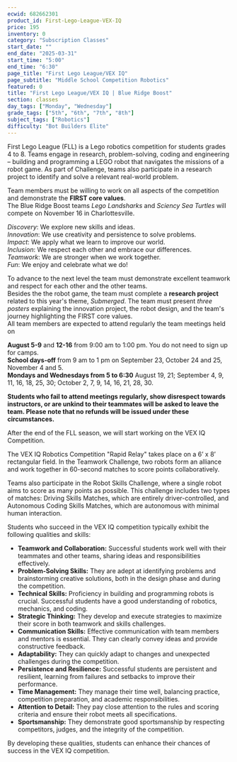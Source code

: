 ```yaml
---
ecwid: 682662301
product_id: First-Lego-League-VEX-IQ
price: 195
inventory: 0
category: "Subscription Classes"
start_date: ""
end_date: "2025-03-31"
start_time: "5:00"
end_time: "6:30"
page_title: "First Lego League/VEX IQ"
page_subtitle: "Middle School Competition Robotics"
featured: 0
title: "First Lego League/VEX IQ | Blue Ridge Boost"
section: classes
day_tags: ["Monday", "Wednesday"]
grade_tags: ["5th", "6th", "7th", "8th"]
subject_tags: ["Robotics"]
difficulty: "Bot Builders Elite"
---
```

<p>First Lego League (FLL) is a Lego robotics competition for students grades 4 to 8. Teams engage in research, problem-solving, coding and engineering – building and programming a LEGO robot that navigates the missions of a robot game. As part of Challenge, teams also participate in a research project to identify and solve a relevant real-world problem. </p> <p>Team members must be willing to work on all aspects of the competition and demonstrate the <strong>FIRST core values</strong>.<br> The Blue Ridge Boost teams <i>Lego Landsharks</i> and <i>Sciency Sea Turtles</i> will compete on November 16 in Charlottesville. </p>
<div class="container">
    <div class="row">
        <div class="col">
        <i>Discovery</i>: We explore new skills and ideas.<br>
        <i>Innovation</i>: We use creativity and persistence to solve problems.<br>
        <i>Impact</i>:  We apply what we learn to improve our world.<br>
        <i>Inclusion</i>: We respect each other and embrace our differences.<br>
        <i>Teamwork</i>: We are stronger when we work together.<br>
        <i>Fun</i>: We enjoy and celebrate what we do!
        </div>
    </div>
</div>

To advance to the next level the team must demonstrate excellent teamwork and respect for each other and the other teams.<br>
Besides the the robot game, the team must complete a <strong>research project</strong> related to this year's theme, <i>Submerged</i>. The team must present <i>three posters</i> explaining the innovation project, the robot design, and the team's journey highlighting the FIRST core values.<br>
All team members are expected to attend regularly the team meetings held on <br>
<div class="container">
    <div class="row">
        <div class="col">
            <strong>August 5-9</strong> and <strong>12-16</strong> from 9:00 am to 1:00 pm. You do not need to sign up for camps.<br>
            <strong>School days-off</strong> from 9 am to 1 pm on September 23, October 24 and 25, November 4 and 5.<br>
            <strong>Mondays and Wednesdays from 5 to 6:30</strong> August 19, 21; September 4, 9, 11, 16, 18, 25, 30; October 2, 7, 9, 14, 16, 21, 28, 30.
        </div>
    </div>
</div>

<strong>Students who fail to attend meetings regularly, show disrespect towards instructors, or are unkind to their teammates will be asked to leave the team. Please note that no refunds will be issued under these circumstances.</strong>

<p>After the end of the FLL season, we will start working on the VEX IQ Competition. </p>

<p>The VEX IQ Robotics Competition "Rapid Relay" takes place on a 6’ x 8’ rectangular field. In the Teamwork Challenge, two robots form an alliance and work together in 60-second matches to score points collaboratively.</p>

<p>Teams also participate in the Robot Skills Challenge, where a single robot aims to score as many points as possible. This challenge includes two types of matches: Driving Skills Matches, which are entirely driver-controlled, and Autonomous Coding Skills Matches, which are autonomous with minimal human interaction.</p>

<p>Students who succeed in the VEX IQ competition typically exhibit the following qualities and skills:</p>
    <ul>
      <li><strong>Teamwork and Collaboration:</strong> Successful students work well with their teammates and other teams, sharing ideas and responsibilities effectively.</li>
      <li><strong>Problem-Solving Skills:</strong> They are adept at identifying problems and brainstorming creative solutions, both in the design phase and during the competition.</li>
      <li><strong>Technical Skills:</strong> Proficiency in building and programming robots is crucial. Successful students have a good understanding of robotics, mechanics, and coding.</li>
      <li><strong>Strategic Thinking:</strong> They develop and execute strategies to maximize their score in both teamwork and skills challenges.</li>
      <li><strong>Communication Skills:</strong> Effective communication with team members and mentors is essential. They can clearly convey ideas and provide constructive feedback.</li>
      <li><strong>Adaptability:</strong> They can quickly adapt to changes and unexpected challenges during the competition.</li>
      <li><strong>Persistence and Resilience:</strong> Successful students are persistent and resilient, learning from failures and setbacks to improve their performance.</li>
      <li><strong>Time Management:</strong> They manage their time well, balancing practice, competition preparation, and academic responsibilities.</li>
      <li><strong>Attention to Detail:</strong> They pay close attention to the rules and scoring criteria and ensure their robot meets all specifications.</li>
      <li><strong>Sportsmanship:</strong> They demonstrate good sportsmanship by respecting competitors, judges, and the integrity of the competition.</li>
    </ul>
    <p>By developing these qualities, students can enhance their chances of success in the VEX IQ competition.</p>

